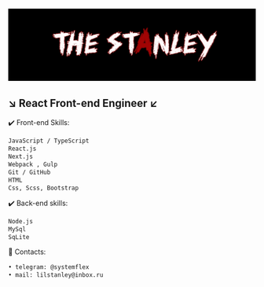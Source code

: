 [![Header](https://github.com/THE-STANLEY/THE-STANLEY/blob/main/assets/github.png)](https://github.com/THE-STANLEY)

## ↘ React Front-end Engineer ↙

✔️ Front-end Skills:

    JavaScript / TypeScript
    React.js
    Next.js
    Webpack , Gulp
    Git / GitHub
    HTML
    Css, Scss, Bootstrap

✔️ Back-end skills:

    Node.js
    MySql
    SqLite

📩 Contacts:

    • telegram: @systemflex
    • mail: lilstanley@inbox.ru
